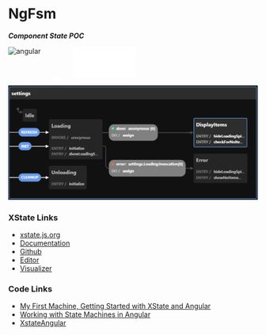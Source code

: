 # NgFsm

**_Component State POC_**

<div style="height: 64px; display: flex; flex-direction: row; justify-content: start; align-items: center;">
    <img alt="angular" src="https://angular.io/assets/images/logos/angular/logo-nav@2x.png" height="64" style="text-align: center;">
    <div style="font-size:5em;color:#fff;width:64px;height:64px;text-align:center;vertical-align:center;align-self:center;">&#8330;</div>
    <img alt="xstate" src="https://raw.githubusercontent.com/statelyai/public-assets/main/logos/xstate-logo-white-nobg.svg" height="64" style="text-align: center;">
</div>


![State Chart](./src/assets/images/machine-diag.png)

### XState Links

- [xstate.js.org](https://xstate.js.org/)
- [Documentation](https://xstate.js.org/docs)
- [Github](https://github.com/statelyai/xstate)
- [Editor](https://stately.ai/editor)
- [Visualizer](https://stately.ai/viz)

### Code Links

- [My First Machine, Getting Started with XState and Angular](https://calebukle.com/blog/my-first-machine-getting-started-with-xstate-and-angular)
- [Working with State Machines in Angular](https://medium.com/angular-athens/working-with-state-machines-in-angular-2817441e26bf)
- [XstateAngular](https://github.com/stefanoslig/xstate-angular)
